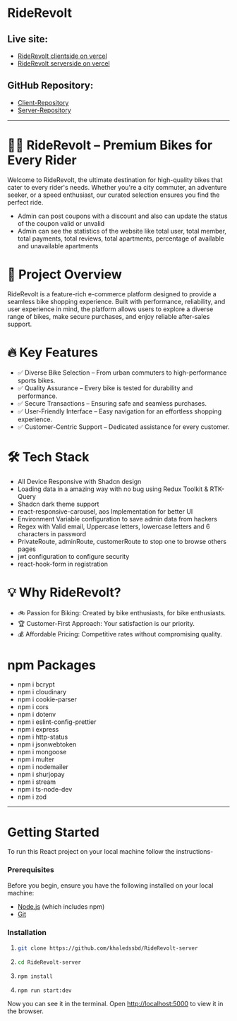 # RideRevolt

## Live site:

- [RideRevolt clientside on vercel](https://riderevolt-frontend.vercel.app)
- [RideRevolt serverside on vercel](https://riderevolt-backend-khaled.vercel.app)

## GitHub Repository:

- [Client-Repository](https://github.com/khaledssbd/RideRevolt-client)
- [Server-Repository](https://github.com/khaledssbd/RideRevolt-server)

---

# 🚴‍♂️ RideRevolt – Premium Bikes for Every Rider

Welcome to RideRevolt, the ultimate destination for high-quality bikes that
cater to every rider's needs. Whether you're a city commuter, an adventure
seeker, or a speed enthusiast, our curated selection ensures you find the
perfect ride.

- Admin can post coupons with a discount and also can update the status of the
  coupon valid or unvalid
- Admin can see the statistics of the website like total user, total member,
  total payments, total reviews, total apartments, percentage of available and
  unavailable apartments

# 🌟 Project Overview

RideRevolt is a feature-rich e-commerce platform designed to provide a seamless
bike shopping experience. Built with performance, reliability, and user
experience in mind, the platform allows users to explore a diverse range of
bikes, make secure purchases, and enjoy reliable after-sales support.

# 🔥 Key Features

- ✅ Diverse Bike Selection – From urban commuters to high-performance sports bikes.
- ✅ Quality Assurance – Every bike is tested for durability and performance.
- ✅ Secure Transactions – Ensuring safe and seamless purchases.
- ✅ User-Friendly Interface – Easy navigation for an effortless shopping experience.
- ✅ Customer-Centric Support – Dedicated assistance for every customer.

# 🛠️ Tech Stack

- All Device Responsive with Shadcn design
- Loading data in a amazing way with no bug using Redux Toolkit & RTK-Query
- Shadcn dark theme support
- react-responsive-carousel, aos Implementation for better UI
- Environment Variable configuration to save admin data from hackers
- Regex with Valid email, Uppercase letters, lowercase letters and 6 characters
  in password
- PrivateRoute, adminRoute, customerRoute to stop one to browse others pages
- jwt configuration to configure security
- react-hook-form in registration

# 💡 Why RideRevolt?

- 🚲 Passion for Biking: Created by bike enthusiasts, for bike enthusiasts.
- 🏆 Customer-First Approach: Your satisfaction is our priority.
- 💰 Affordable Pricing: Competitive rates without compromising quality.

# npm Packages

- npm i bcrypt
- npm i cloudinary
- npm i cookie-parser
- npm i cors
- npm i dotenv
- npm i eslint-config-prettier
- npm i express
- npm i http-status
- npm i jsonwebtoken
- npm i mongoose
- npm i multer
- npm i nodemailer
- npm i shurjopay
- npm i stream
- npm i ts-node-dev
- npm i zod

---

# Getting Started

To run this React project on your local machine follow the instructions-

### Prerequisites

Before you begin, ensure you have the following installed on your local machine:

- [Node.js](https://nodejs.org/en/download/) (which includes npm)
- [Git](https://git-scm.com/)

### Installation

1. ```bash
   git clone https://github.com/khaledssbd/RideRevolt-server
   ```

2. ```bash
   cd RideRevolt-server
   ```

3. ```bash
   npm install
   ```

4. ```bash
   npm run start:dev
   ```

Now you can see it in the terminal.
Open [http://localhost:5000](http://localhost:5000) to view it in the browser.
